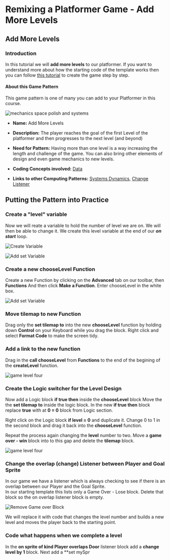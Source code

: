 # Remixing a Platformer Game - Add More Levels

## Add More Levels
### Introduction

In this tutorial we will **add more levels** to our platformer.
If you want to understand more about how the starting code of the template works then you can follow [this tutorial](https://arcade.makecode.com/beta#tutorial:https://github.com/mickfuzz/makecode-platformer-101)
 to create the game step by step.

#### About this Game Pattern

This game pattern is one of many you can add to your Platformer in this course.

![mechanics space polish and systems](https://raw.githubusercontent.com/mickfuzz/getting-started-making-a-platformer-test1/master/images/patterns/gameMechanics_more_levels.jpg)

* **Name:** Add More Levels

* **Description:** The player reaches the goal of the first Level of the platformer and then progresses to the next level (and beyond)

* **Need for Pattern:** Having more than one level is a way increasing the length and challenge of the game. You can also bring other elements
of design and even game mechanics to new levels.

* **Coding Concepts involved:** [Data](learningDimensions#data)

* **Links to other Computing Patterns:** [Systems Dynamics](learningDimensionss#systems-dynamics), [Change Listener](learningDimensions#change-listener)

## Putting the Pattern into Practice
### Create a "level" variable
Now we will reate a  variable to hold the number of level we are on. We will then be able to change it.
We create this level variable at the end of our ***on start*** loop.

![Create Variable](https://raw.githubusercontent.com/mickfuzz/getting-started-making-a-platformer-test1/master/images/addLevels2.png)

![Add set Variable](https://raw.githubusercontent.com/mickfuzz/getting-started-making-a-platformer-test1/master/images/addLevels3.png)

### Create a new chooseLevel Function
Create a new Function by clicking on the **Advanced** tab on our toolbar, then  **Functions**
And then click **Make a Function**. Enter chooseLevel in the white box.

![Add set Variable](https://raw.githubusercontent.com/mickfuzz/getting-started-making-a-platformer-test1/master/images/addLevels4.png)

### Move tilemap to new Function
Drag only the  **set tilemap to** into the new **chooseLevel** function by holding down **Control** on your Keyboard while you drag the block.
Right click and select **Format Code** to make the screen tidy.


### Add a link to the new function
Drag in the **call chooseLevel** from **Functions** to the end of the begining of the **createLevel** function.

![game level four](https://raw.githubusercontent.com/mickfuzz/makecode-platformer-101/master/images/new_level_4.png)

### Create the Logic switcher for the Level Design
Now add a Logic block **if true then** inside the **chooseLevel** block
Move the the **set tilemap to**  inside the logic block.
In the new **if true then** block replace **true** with at **0 = 0** block from Logic section.

Right click on the Logic block **if level = 0** and duplicate it.
Change 0 to 1 in the second block and drag it back into the **chooseLevel** function.

Repeat the process again  changing the **level** number  to two.
Move a **game over - win** block into to this gap and delete the **tilemap** block.  

![game level four](https://raw.githubusercontent.com/mickfuzz/makecode-platformer-101/master/images/addLevels5.png)

### Change the  overlap (change) Listener between Player and Goal Sprite  
In our game we have a listener which is always checking to see if there is an overlap between our Player and the Goal Sprite.  
In our starting template this lists only a Game Over - Lose block. Delete that block so the on overlap listener block is empty.

![Remove Game over Block](https://raw.githubusercontent.com/mickfuzz/getting-started-making-a-platformer-test1/master/images/addLevels1.png)

We will replace it with code that changes the level number and builds a new level and moves the player back to the starting point.

### Code what happens when we complete a level
In the **on sprite of kind Player overlaps Door** listener block add a **change level by 1** block.
Next add a **set mySpr